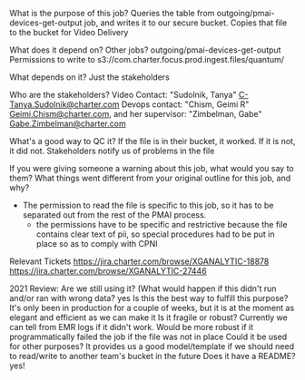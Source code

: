 What is the purpose of this job?
  Queries the table from outgoing/pmai-devices-get-output job, and writes
  it to our secure bucket.
  Copies that file to the bucket for Video Delivery

What does it depend on?
  Other jobs?
    outgoing/pmai-devices-get-output
  Permissions to write to
    s3://com.charter.focus.prod.ingest.files/quantum/

What depends on it?
  Just the stakeholders

Who are the stakeholders?
  Video Contact:
    "Sudolnik, Tanya" C-Tanya.Sudolnik@charter.com
  Devops contact:
    "Chism, Geimi R" Geimi.Chism@charter.com,
    and her supervisor: "Zimbelman, Gabe" Gabe.Zimbelman@charter.com

What's a good way to QC it?
  If the file is in their bucket, it worked.  If it is not, it did not.
  Stakeholders notify us of problems in the file

If you were giving someone a warning about this job, what would you say to them?
What things went different from your original outline for this job, and why?
  - The permission to read the file is specific to this job, so it has to be separated
  out from the rest of the PMAI process.
    - the permissions have to be specific and restrictive because the file
    contains clear text of pii, so special procedures had to be put in place so
    as to comply with CPNI

Relevant Tickets
  https://jira.charter.com/browse/XGANALYTIC-18878
  https://jira.charter.com/browse/XGANALYTIC-27446



2021 Review:
Are we still using it? (What would happen if this didn't run and/or ran with wrong data?
  yes
Is this the best way to fulfill this purpose?
  It's only been in production for a couple of weeks, but it is at the moment as elegant and efficient as we can make it
Is it fragile or robust?
  Currently we can tell from EMR logs if it didn't work.
  Would be more robust if it programmatically failed the job if the file was not in place
Could it be used for other purposes?
  It provides us a good model/template if we should need to read/write to another team's bucket in the future
Does it have a README?
  yes!

